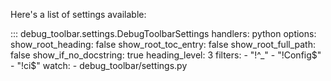 Here's a list of settings available:

::: debug_toolbar.settings.DebugToolbarSettings
    handlers: python
    options:
      show_root_heading: false
      show_root_toc_entry: false
      show_root_full_path: false
      show_if_no_docstring: true
      heading_level: 3
      filters:
        - "!^_"
        - "!Config$"
        - "!ci$"
    watch:
      - debug_toolbar/settings.py
